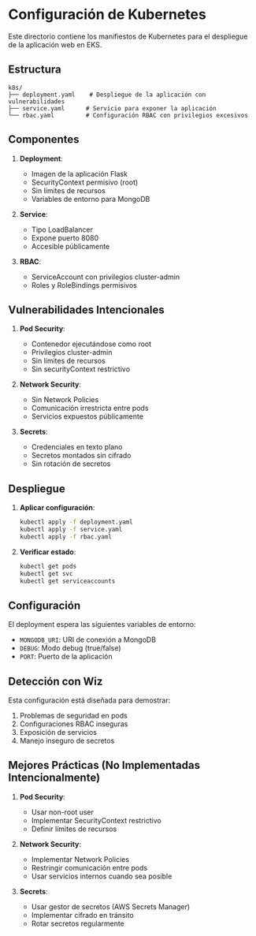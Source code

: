 # Configuración de Kubernetes

Este directorio contiene los manifiestos de Kubernetes para el despliegue de la aplicación web en EKS.

## Estructura

```
k8s/
├── deployment.yaml    # Despliegue de la aplicación con vulnerabilidades
├── service.yaml      # Servicio para exponer la aplicación
└── rbac.yaml         # Configuración RBAC con privilegios excesivos
```

## Componentes

1. **Deployment**:
   - Imagen de la aplicación Flask
   - SecurityContext permisivo (root)
   - Sin límites de recursos
   - Variables de entorno para MongoDB

2. **Service**:
   - Tipo LoadBalancer
   - Expone puerto 8080
   - Accesible públicamente

3. **RBAC**:
   - ServiceAccount con privilegios cluster-admin
   - Roles y RoleBindings permisivos

## Vulnerabilidades Intencionales

1. **Pod Security**:
   - Contenedor ejecutándose como root
   - Privilegios cluster-admin
   - Sin límites de recursos
   - Sin securityContext restrictivo

2. **Network Security**:
   - Sin Network Policies
   - Comunicación irrestricta entre pods
   - Servicios expuestos públicamente

3. **Secrets**:
   - Credenciales en texto plano
   - Secretos montados sin cifrado
   - Sin rotación de secretos

## Despliegue

1. **Aplicar configuración**:
   ```bash
   kubectl apply -f deployment.yaml
   kubectl apply -f service.yaml
   kubectl apply -f rbac.yaml
   ```

2. **Verificar estado**:
   ```bash
   kubectl get pods
   kubectl get svc
   kubectl get serviceaccounts
   ```

## Configuración

El deployment espera las siguientes variables de entorno:
- `MONGODB_URI`: URI de conexión a MongoDB
- `DEBUG`: Modo debug (true/false)
- `PORT`: Puerto de la aplicación

## Detección con Wiz

Esta configuración está diseñada para demostrar:
1. Problemas de seguridad en pods
2. Configuraciones RBAC inseguras
3. Exposición de servicios
4. Manejo inseguro de secretos

## Mejores Prácticas (No Implementadas Intencionalmente)

1. **Pod Security**:
   - Usar non-root user
   - Implementar SecurityContext restrictivo
   - Definir límites de recursos

2. **Network Security**:
   - Implementar Network Policies
   - Restringir comunicación entre pods
   - Usar servicios internos cuando sea posible

3. **Secrets**:
   - Usar gestor de secretos (AWS Secrets Manager)
   - Implementar cifrado en tránsito
   - Rotar secretos regularmente 